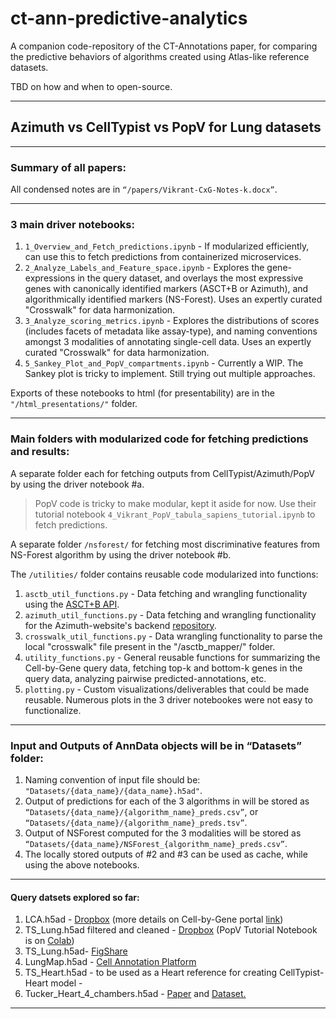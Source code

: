 # ct-ann-predictive-analytics

A companion code-repository of the CT-Annotations paper, for comparing the predictive behaviors of algorithms created using Atlas-like reference datasets.

TBD on how and when to open-source.

----------------------------------------------

## Azimuth vs CellTypist vs PopV for Lung datasets


----------------------------------------------


### Summary of all papers:

All condensed notes are in `“/papers/Vikrant-CxG-Notes-k.docx”`.

----------------------------------------------

### 3 main driver notebooks:

1. `1_Overview_and_Fetch_predictions.ipynb` - If modularized efficiently, can use this to fetch predictions from containerized microservices.
2. `2_Analyze_Labels_and_Feature_space.ipynb` - Explores the gene-expressions in the query dataset, and overlays the most expressive genes with canonically identified markers (ASCT+B or Azimuth), and algorithmically identified markers (NS-Forest). Uses an expertly curated "Crosswalk" for data harmonization.
3. `3_Analyze_scoring_metrics.ipynb` - Explores the distributions of scores (includes facets of metadata like assay-type), and naming conventions amongst 3 modalities of annotating single-cell data. Uses an expertly curated "Crosswalk" for data harmonization.
4. `5_Sankey_Plot_and_PopV_compartments.ipynb` - Currently a WIP. The Sankey plot is tricky to implement. Still trying out multiple approaches.

Exports of these notebooks to html (for presentability) are in the `"/html_presentations/"` folder.


----------------------------------------------

### Main folders with modularized code for fetching predictions and results:

A separate folder each for fetching outputs from CellTypist/Azimuth/PopV by using the driver notebook #a.

> PopV code is tricky to make modular, kept it aside for now. Use their tutorial notebook `4_Vikrant_PopV_tabula_sapiens_tutorial.ipynb` to fetch predictions.

A separate folder `/nsforest/` for fetching most discriminative features from NS-Forest algorithm by using the driver notebook #b.



The `/utilities/` folder contains reusable code modularized into functions:

1. `asctb_util_functions.py` - Data fetching and wrangling functionality using the [ASCT+B API](https://mmpyikxkcp.us-east-2.awsapprunner.com/#/).
2. `azimuth_util_functions.py` - Data fetching and wrangling functionality for the Azimuth-website's backend [repository](https://github.com/satijalab/azimuth_website/tree/master/static/csv).
3. `crosswalk_util_functions.py` - Data wrangling functionality to parse the local "crosswalk" file present in the "/asctb_mapper/" folder.
4. `utility_functions.py` - General reusable functions for summarizing the Cell-by-Gene query data, fetching top-k and bottom-k genes in the query data, analyzing pairwise predicted-annotations, etc.
5. `plotting.py` - Custom visualizations/deliverables that could be made reusable. Numerous plots in the 3 driver notebookes were not easy to functionalize.




----------------------------------------------

### Input and Outputs of AnnData objects will be in “Datasets” folder:

1. Naming convention of input file should be: `"Datasets/{data_name}/{data_name}.h5ad"`.
2. Output of predictions for each of the 3 algorithms in will be stored as `“Datasets/{data_name}/{algorithm_name}_preds.csv”`, or `“Datasets/{data_name}/{algorithm_name}_preds.tsv”`.
3. Output of NSForest computed for the 3 modalities will be stored as `“Datasets/{data_name}/NSForest_{algorithm_name}_preds.csv”`.
4. The locally stored outputs of #2 and #3 can be used as cache, while using the above notebooks.



----------------------------------------------

#### Query datsets explored so far:

<ol>
<li>LCA.h5ad - <a href="https://www.dropbox.com/s/mrf8y7emfupo4he/LCA.h5ad">Dropbox</a> (more details on Cell-by-Gene portal <a  href="https://cellxgene.cziscience.com/collections/5d445965-6f1a-4b68-ba3a-b8f765155d3a">link</a>)</li>

<li>TS_Lung.h5ad filtered and cleaned - <a href="https://www.dropbox.com/s/2kuzdamjevev2ci/Lung.h5ad?dl=1">Dropbox</a> (PopV Tutorial Notebook is on <a href="https://colab.research.google.com/drive/1Yw4ZDMoPgXNiC1ZQo2eS75Sw8Y_23rrb?usp=sharing#scrollTo=Zty7C8HAZwwr">Colab</a>)</li>

<li>TS_Lung.h5ad- <a href="https://figshare.com/articles/dataset/Tabula_Sapiens_release_1_0/14267219">FigShare</a></li>

<li>LungMap.h5ad - <a href="https://celltype.info/CAPinitialRelease/LungMAP-Human-data-from-a-broad-age-healthy-donor-group/3">Cell Annotation Platform</a></li>

<li>TS_Heart.h5ad - to be used as a Heart reference for creating CellTypist-Heart model - <a href="https://www.nature.com/articles/s41586-020-2797-4#data-availability"></a></li>

<li>Tucker_Heart_4_chambers.h5ad - <a href="https://nam12.safelinks.protection.outlook.com/?url=https%3A%2F%2Fpubmed.ncbi.nlm.nih.gov%2F32403949%2F&data=05%7C01%7Cvikdeshp%40iu.edu%7C5d9f524ad2ba4ef59ba208db2c04014f%7C1113be34aed14d00ab4bcdd02510be91%7C0%7C0%7C638152167935828448%7CUnknown%7CTWFpbGZsb3d8eyJWIjoiMC4wLjAwMDAiLCJQIjoiV2luMzIiLCJBTiI6Ik1haWwiLCJXVCI6Mn0%3D%7C3000%7C%7C%7C&sdata=OntW49vWEWw3iEpURAjEG5P63zE2zErgoqBz7mEuKgQ%3D&reserved=0">Paper</a> and <a href="https://www.ncbi.nlm.nih.gov/pmc/articles/PMC7666104/#S6title">Dataset.</a></li>
</ol>

----------------------------------------------

